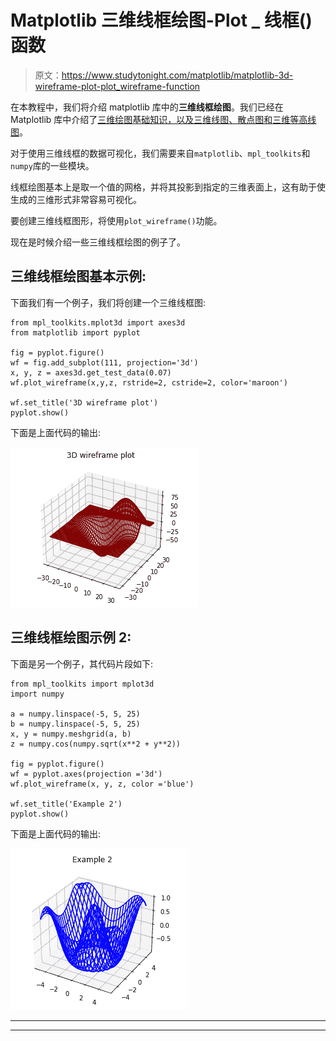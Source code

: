 # Matplotlib 三维线框绘图-Plot _ 线框()函数

> 原文：<https://www.studytonight.com/matplotlib/matplotlib-3d-wireframe-plot-plot_wireframe-function>

在本教程中，我们将介绍 matplotlib 库中的**三维线框绘图**。我们已经在 Matplotlib 库中介绍了[三维绘图基础知识，以及三维线图、散点图和](https://www.studytonight.com/matplotlib/matplotlib-3d-plotting-line-and-scatter-plot)[三维等高线图](https://www.studytonight.com/matplotlib/matplotlib-3d-contour-plot-contour3d-function)。

对于使用三维线框的数据可视化，我们需要来自`matplotlib`、`mpl_toolkits`和`numpy`库的一些模块。

线框绘图基本上是取一个值的网格，并将其投影到指定的三维表面上，这有助于使生成的三维形式非常容易可视化。

要创建三维线框图形，将使用`plot_wireframe()`功能。

现在是时候介绍一些三维线框绘图的例子了。

## 三维线框绘图基本示例:

下面我们有一个例子，我们将创建一个三维线框图:

```
from mpl_toolkits.mplot3d import axes3d 
from matplotlib import pyplot 

fig = pyplot.figure() 
wf = fig.add_subplot(111, projection='3d') 
x, y, z = axes3d.get_test_data(0.07) 
wf.plot_wireframe(x,y,z, rstride=2, cstride=2, color='maroon') 

wf.set_title('3D wireframe plot') 
pyplot.show() 
```

下面是上面代码的输出:

![3d wireframe plot basic example](img/1a105ff45ef619005acda0b158043f0a.png)

## 三维线框绘图示例 2:

下面是另一个例子，其代码片段如下:

```
from mpl_toolkits import mplot3d 
import numpy 

a = numpy.linspace(-5, 5, 25) 
b = numpy.linspace(-5, 5, 25) 
x, y = numpy.meshgrid(a, b) 
z = numpy.cos(numpy.sqrt(x**2 + y**2)) 

fig = pyplot.figure() 
wf = pyplot.axes(projection ='3d') 
wf.plot_wireframe(x, y, z, color ='blue') 

wf.set_title('Example 2') 
pyplot.show() 
```

下面是上面代码的输出:

![](img/e90f563910635319145753ca6afcac57.png)

* * *

* * *